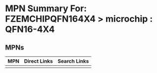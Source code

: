 



# MPN Summary For: FZEMCHIPQFN164X4 > microchip : QFN16-4X4

## MPNs
  

|MPN|Direct Links|Search Links|
| :--- | :--- | :--- |
||||
